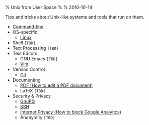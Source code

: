 % Unix from User Space
%
% 2016-10-14

Tips and tricks about Unix-like systems and tools that run on them.

* [Command-line](cli)
* OS-specific
    * [Linux](linux)
* Shell  `[TBD]`
* Text Processing  `[TBD]`
* Text Editors
    * GNU Emacs  `[TBD]`
    * [Vim](vim)
* Version Control
    * [Git](git)
* Documenting
    * [PDF (How to edit a PDF document)](pdf)
    * LaTeX  `[TBD]`
* Security & Privacy
    * [GnuPG](gpg)
    * [SSH](ssh)
    * [Internet Privacy (How to block Google Analytics)](internet-privacy)
    * Anonymity  `[TBD]`
